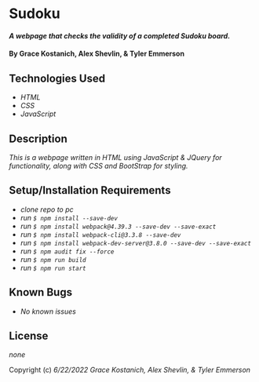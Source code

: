 # Sudoku

#### _A webpage that checks the validity of a completed Sudoku board._

#### By Grace Kostanich, Alex Shevlin, & Tyler Emmerson 

## Technologies Used

* _HTML_
* _CSS_
* _JavaScript_

## Description

_This is a webpage written in HTML using JavaScript & JQuery for functionality, along with CSS and BootStrap for styling._

## Setup/Installation Requirements

* _clone repo to pc_
* _run `$ npm install --save-dev`_
* _run `$ npm install webpack@4.39.3 --save-dev --save-exact`_
* _run `$ npm install webpack-cli@3.3.8 --save-dev`_
* _run `$ npm install webpack-dev-server@3.8.0 --save-dev --save-exact`_
* _run `$ npm audit fix --force`_
* _run `$ npm run build`_
* _run `$ npm run start`_

## Known Bugs

* _No known issues_

## License

_none_

Copyright (c) _6/22/2022_ _Grace Kostanich, Alex Shevlin, & Tyler Emmerson_
